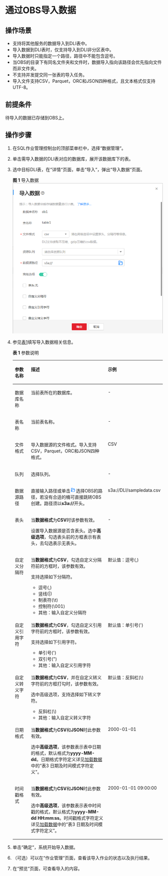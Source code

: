 # 通过OBS导入数据<a name="dli_01_0006"></a>

## 操作场景<a name="section10579446195716"></a>

-   支持将其他服务的数据导入到DLI表中。
-   导入数据到DLI表时，仅支持导入到DLI非分区表中。
-   导入数据时只能指定一个路径，路径中不能包含逗号。
-   当OBS的目录下有同名文件夹和文件时，数据导入指向该路径会优先指向文件而非文件夹。
-   不支持并发提交同一张表的导入任务。
-   导入文件支持CSV，Parquet，ORC和JSON四种格式，且文本格式仅支持UTF-8。

## 前提条件<a name="section46923850144935"></a>

待导入的数据已存储到OBS上。

## 操作步骤<a name="section42958999144515"></a>

1.  在SQL作业管理控制台的顶部菜单栏中，选择“数据管理“。
2.  单击需导入数据的DLI表对应的数据库，展开该数据库下的表。
3.  选中目标DLI表，在“详情“页面，单击“导入“，弹出“导入数据“页面。

    **图 1**  导入数据<a name="fig6547469614368"></a>  
    ![](figures/导入数据.png "导入数据")

4.  参见[表1](#table49355631144515)填写导入数据相关信息。

    **表 1**  参数说明

    <a name="table49355631144515"></a>
    <table><thead align="left"><tr id="row54525213144515"><th class="cellrowborder" valign="top" width="14.000000000000002%" id="mcps1.2.4.1.1"><p id="p42357757144515"><a name="p42357757144515"></a><a name="p42357757144515"></a>参数名称</p>
    </th>
    <th class="cellrowborder" valign="top" width="72%" id="mcps1.2.4.1.2"><p id="p8426325144515"><a name="p8426325144515"></a><a name="p8426325144515"></a>描述</p>
    </th>
    <th class="cellrowborder" valign="top" width="14.000000000000002%" id="mcps1.2.4.1.3"><p id="p11443709144515"><a name="p11443709144515"></a><a name="p11443709144515"></a>示例</p>
    </th>
    </tr>
    </thead>
    <tbody><tr id="row26115376112250"><td class="cellrowborder" valign="top" width="14.000000000000002%" headers="mcps1.2.4.1.1 "><p id="p77092811237"><a name="p77092811237"></a><a name="p77092811237"></a>数据库名称</p>
    </td>
    <td class="cellrowborder" valign="top" width="72%" headers="mcps1.2.4.1.2 "><p id="p6244524411237"><a name="p6244524411237"></a><a name="p6244524411237"></a>当前表所在的数据库。</p>
    </td>
    <td class="cellrowborder" valign="top" width="14.000000000000002%" headers="mcps1.2.4.1.3 "><p id="p2489997111237"><a name="p2489997111237"></a><a name="p2489997111237"></a>-</p>
    </td>
    </tr>
    <tr id="row14920175112255"><td class="cellrowborder" valign="top" width="14.000000000000002%" headers="mcps1.2.4.1.1 "><p id="p3268612711237"><a name="p3268612711237"></a><a name="p3268612711237"></a>表名称</p>
    </td>
    <td class="cellrowborder" valign="top" width="72%" headers="mcps1.2.4.1.2 "><p id="p3033060511237"><a name="p3033060511237"></a><a name="p3033060511237"></a>当前表名称。</p>
    </td>
    <td class="cellrowborder" valign="top" width="14.000000000000002%" headers="mcps1.2.4.1.3 "><p id="p4085990711237"><a name="p4085990711237"></a><a name="p4085990711237"></a>-</p>
    </td>
    </tr>
    <tr id="row21841419112331"><td class="cellrowborder" valign="top" width="14.000000000000002%" headers="mcps1.2.4.1.1 "><p id="p6532867112340"><a name="p6532867112340"></a><a name="p6532867112340"></a>文件格式</p>
    </td>
    <td class="cellrowborder" valign="top" width="72%" headers="mcps1.2.4.1.2 "><p id="p59400238112340"><a name="p59400238112340"></a><a name="p59400238112340"></a>导入数据源的文件格式。导入支持CSV，Parquet，ORC和JSON四种格式。</p>
    </td>
    <td class="cellrowborder" valign="top" width="14.000000000000002%" headers="mcps1.2.4.1.3 "><p id="p46689986112340"><a name="p46689986112340"></a><a name="p46689986112340"></a>CSV</p>
    </td>
    </tr>
    <tr id="row249814981126"><td class="cellrowborder" valign="top" width="14.000000000000002%" headers="mcps1.2.4.1.1 "><p id="p102354871126"><a name="p102354871126"></a><a name="p102354871126"></a>队列</p>
    </td>
    <td class="cellrowborder" valign="top" width="72%" headers="mcps1.2.4.1.2 "><p id="p237681411126"><a name="p237681411126"></a><a name="p237681411126"></a>选择队列。</p>
    </td>
    <td class="cellrowborder" valign="top" width="14.000000000000002%" headers="mcps1.2.4.1.3 "><p id="p461712431126"><a name="p461712431126"></a><a name="p461712431126"></a>-</p>
    </td>
    </tr>
    <tr id="row6511315111245"><td class="cellrowborder" valign="top" width="14.000000000000002%" headers="mcps1.2.4.1.1 "><p id="p1090727411249"><a name="p1090727411249"></a><a name="p1090727411249"></a>数据源路径</p>
    </td>
    <td class="cellrowborder" valign="top" width="72%" headers="mcps1.2.4.1.2 "><p id="p1107399111249"><a name="p1107399111249"></a><a name="p1107399111249"></a>直接输入路径或单击<a name="image32022923112640"></a><a name="image32022923112640"></a><span><img id="image32022923112640" src="figures/zh-cn_image_0101805056.png" width="17.958900289535457" height="15.393344056606322"></span>选择OBS的路径，若没有合适的桶可直接跳转OBS创建。路径须以<span class="parmname" id="parmname2457806011249"><a name="parmname2457806011249"></a><a name="parmname2457806011249"></a><b>s3a://</b></span>开头。</p>
    </td>
    <td class="cellrowborder" valign="top" width="14.000000000000002%" headers="mcps1.2.4.1.3 "><p id="p4466585811249"><a name="p4466585811249"></a><a name="p4466585811249"></a>s3a://DLI/sampledata.csv</p>
    </td>
    </tr>
    <tr id="row54051486144515"><td class="cellrowborder" valign="top" width="14.000000000000002%" headers="mcps1.2.4.1.1 "><p id="p44720296144515"><a name="p44720296144515"></a><a name="p44720296144515"></a>表头</p>
    </td>
    <td class="cellrowborder" valign="top" width="72%" headers="mcps1.2.4.1.2 "><p id="p1262888185911"><a name="p1262888185911"></a><a name="p1262888185911"></a>当<span class="parmname" id="parmname3628138105919"><a name="parmname3628138105919"></a><a name="parmname3628138105919"></a><b>数据格式</b></span>为<span class="parmvalue" id="parmvalue146286818592"><a name="parmvalue146286818592"></a><a name="parmvalue146286818592"></a><b>CSV</b></span>时该参数有效。</p>
    <p id="p37255200172441"><a name="p37255200172441"></a><a name="p37255200172441"></a>设置导入数据源是否含表头。选中<span class="parmvalue" id="parmvalue51149381152733"><a name="parmvalue51149381152733"></a><a name="parmvalue51149381152733"></a><b>高级选项</b></span>，勾选表头前的方框表示有表头，去勾选表示无表头。</p>
    </td>
    <td class="cellrowborder" valign="top" width="14.000000000000002%" headers="mcps1.2.4.1.3 "><p id="p64462148144515"><a name="p64462148144515"></a><a name="p64462148144515"></a>-</p>
    </td>
    </tr>
    <tr id="row10344328144515"><td class="cellrowborder" valign="top" width="14.000000000000002%" headers="mcps1.2.4.1.1 "><p id="p16701332144515"><a name="p16701332144515"></a><a name="p16701332144515"></a>自定义分隔符</p>
    </td>
    <td class="cellrowborder" valign="top" width="72%" headers="mcps1.2.4.1.2 "><p id="p3770121155918"><a name="p3770121155918"></a><a name="p3770121155918"></a>当<span class="parmname" id="parmname15770721175920"><a name="parmname15770721175920"></a><a name="parmname15770721175920"></a><b>数据格式</b></span>为<span class="parmvalue" id="parmvalue577062118594"><a name="parmvalue577062118594"></a><a name="parmvalue577062118594"></a><b>CSV</b></span>，勾选自定义分隔符前的方框时，该参数有效。</p>
    <p id="p28567101144515"><a name="p28567101144515"></a><a name="p28567101144515"></a>支持选择如下分隔符。</p>
    <a name="ul2131564615213"></a><a name="ul2131564615213"></a><ul id="ul2131564615213"><li>逗号(,)</li><li>竖线(|)</li><li>制表符(\t)</li><li>控制符(\001)</li><li>其他：输入自定义分隔符</li></ul>
    </td>
    <td class="cellrowborder" valign="top" width="14.000000000000002%" headers="mcps1.2.4.1.3 "><p id="p38640381152118"><a name="p38640381152118"></a><a name="p38640381152118"></a>默认值：逗号(,)</p>
    </td>
    </tr>
    <tr id="row52424162144515"><td class="cellrowborder" valign="top" width="14.000000000000002%" headers="mcps1.2.4.1.1 "><p id="p25990090144515"><a name="p25990090144515"></a><a name="p25990090144515"></a>自定义引用字符</p>
    </td>
    <td class="cellrowborder" valign="top" width="72%" headers="mcps1.2.4.1.2 "><p id="p0100431175920"><a name="p0100431175920"></a><a name="p0100431175920"></a>当<span class="parmname" id="parmname151000311591"><a name="parmname151000311591"></a><a name="parmname151000311591"></a><b>数据格式</b></span>为<span class="parmvalue" id="parmvalue19100103119595"><a name="parmvalue19100103119595"></a><a name="parmvalue19100103119595"></a><b>CSV</b></span>，勾选自定义引用字符前的方框时，该参数有效。</p>
    <p id="p23945735154540"><a name="p23945735154540"></a><a name="p23945735154540"></a>支持选择如下引用字符。</p>
    <a name="ul33790457152252"></a><a name="ul33790457152252"></a><ul id="ul33790457152252"><li>单引号(')</li><li>双引号(")</li><li>其他：输入自定义引用字符</li></ul>
    </td>
    <td class="cellrowborder" valign="top" width="14.000000000000002%" headers="mcps1.2.4.1.3 "><p id="p5707000515235"><a name="p5707000515235"></a><a name="p5707000515235"></a>默认值：单引号(')</p>
    </td>
    </tr>
    <tr id="row63070367144515"><td class="cellrowborder" valign="top" width="14.000000000000002%" headers="mcps1.2.4.1.1 "><p id="p2055418144515"><a name="p2055418144515"></a><a name="p2055418144515"></a>自定义转义字符</p>
    </td>
    <td class="cellrowborder" valign="top" width="72%" headers="mcps1.2.4.1.2 "><p id="p19444153865912"><a name="p19444153865912"></a><a name="p19444153865912"></a>当<span class="parmname" id="parmname124444389593"><a name="parmname124444389593"></a><a name="parmname124444389593"></a><b>数据格式</b></span>为<span class="parmvalue" id="parmvalue9444113875919"><a name="parmvalue9444113875919"></a><a name="parmvalue9444113875919"></a><b>CSV</b></span>，并在自定义转义字符前的方框打勾时，该参数有效。</p>
    <p id="p10664332154555"><a name="p10664332154555"></a><a name="p10664332154555"></a>选中高级选项，支持选择如下转义字符。</p>
    <a name="ul806711515245"></a><a name="ul806711515245"></a><ul id="ul806711515245"><li>反斜杠(\)</li><li>其他：输入自定义转义字符</li></ul>
    </td>
    <td class="cellrowborder" valign="top" width="14.000000000000002%" headers="mcps1.2.4.1.3 "><p id="p19593506152412"><a name="p19593506152412"></a><a name="p19593506152412"></a>默认值：反斜杠(\)</p>
    </td>
    </tr>
    <tr id="row27500407144515"><td class="cellrowborder" valign="top" width="14.000000000000002%" headers="mcps1.2.4.1.1 "><p id="p30762396144515"><a name="p30762396144515"></a><a name="p30762396144515"></a>日期格式</p>
    </td>
    <td class="cellrowborder" valign="top" width="72%" headers="mcps1.2.4.1.2 "><p id="p1784915111018"><a name="p1784915111018"></a><a name="p1784915111018"></a>当<span class="parmname" id="parmname1219616248016"><a name="parmname1219616248016"></a><a name="parmname1219616248016"></a><b>数据格式</b></span>为<span class="parmvalue" id="parmvalue1284217371206"><a name="parmvalue1284217371206"></a><a name="parmvalue1284217371206"></a><b>CSV</b></span>和<span class="parmvalue" id="parmvalue115595441809"><a name="parmvalue115595441809"></a><a name="parmvalue115595441809"></a><b>JSON</b></span>时此参数有效。</p>
    <p id="p11426781144515"><a name="p11426781144515"></a><a name="p11426781144515"></a>选中<span class="parmvalue" id="parmvalue8726182144515"><a name="parmvalue8726182144515"></a><a name="parmvalue8726182144515"></a><b>高级选项</b></span>，该参数表示表中日期的格式，默认格式为<span class="parmname" id="parmname39411477155041"><a name="parmname39411477155041"></a><a name="parmname39411477155041"></a><b>yyyy-MM-dd</b></span>。日期格式字符定义详见<a href="https://support.huaweicloud.com/sqlreference-uquery/uquery_08_0100.html" target="_blank" rel="noopener noreferrer">加载数据</a>中的“表3 日期及时间模式字符定义”。</p>
    </td>
    <td class="cellrowborder" valign="top" width="14.000000000000002%" headers="mcps1.2.4.1.3 "><p id="p8624556144515"><a name="p8624556144515"></a><a name="p8624556144515"></a>2000-01-01</p>
    </td>
    </tr>
    <tr id="row639781049130"><td class="cellrowborder" valign="top" width="14.000000000000002%" headers="mcps1.2.4.1.1 "><p id="p389320299130"><a name="p389320299130"></a><a name="p389320299130"></a>时间戳格式</p>
    </td>
    <td class="cellrowborder" valign="top" width="72%" headers="mcps1.2.4.1.2 "><p id="p34074178118"><a name="p34074178118"></a><a name="p34074178118"></a>当<span class="parmname" id="parmname1374022216119"><a name="parmname1374022216119"></a><a name="parmname1374022216119"></a><b>数据格式</b></span>为<span class="parmvalue" id="parmvalue274042211115"><a name="parmvalue274042211115"></a><a name="parmvalue274042211115"></a><b>CSV</b></span>和<span class="parmvalue" id="parmvalue1574110221215"><a name="parmvalue1574110221215"></a><a name="parmvalue1574110221215"></a><b>JSON</b></span>时此参数有效。</p>
    <p id="p28390848155126"><a name="p28390848155126"></a><a name="p28390848155126"></a>选中<span class="parmvalue" id="parmvalue42192596155126"><a name="parmvalue42192596155126"></a><a name="parmvalue42192596155126"></a><b>高级选项</b></span>，该参数表示表中时间戳的格式，默认格式为<span class="parmname" id="parmname22543377155126"><a name="parmname22543377155126"></a><a name="parmname22543377155126"></a><b>yyyy-MM-dd HH:mm:ss</b></span>。时间戳格式字符定义详见<a href="https://support.huaweicloud.com/sqlreference-uquery/uquery_08_0100.html" target="_blank" rel="noopener noreferrer">加载数据</a>中的“表3 日期及时间模式字符定义”。</p>
    </td>
    <td class="cellrowborder" valign="top" width="14.000000000000002%" headers="mcps1.2.4.1.3 "><p id="p167064109130"><a name="p167064109130"></a><a name="p167064109130"></a>2000-01-01 09:00:00</p>
    </td>
    </tr>
    </tbody>
    </table>

5.  单击“确定“，系统开始导入数据。
6.  （可选）可以在“作业管理“页面，查看该导入作业的状态以及执行结果。
7.  在“预览“页面，可查看导入的内容。

